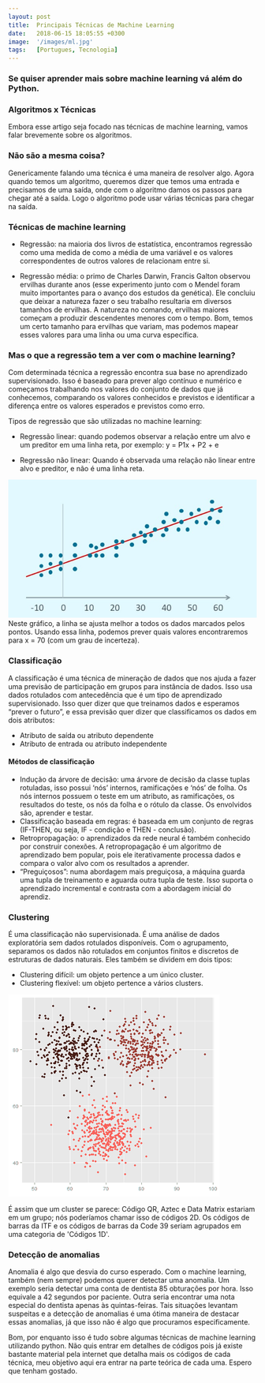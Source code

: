 ```yaml
---
layout: post
title:  Principais Técnicas de Machine Learning
date:   2018-06-15 18:05:55 +0300
image:  '/images/ml.jpg'
tags:   [Portugues, Tecnologia]
---
```


### Se quiser aprender mais sobre machine learning vá além do Python.

### Algoritmos x Técnicas
Embora esse artigo seja focado nas técnicas de machine learning, vamos falar brevemente sobre os algoritmos.

### Não são a mesma coisa? 
Genericamente falando uma técnica é uma maneira de resolver algo. Agora quando temos um algoritmo, queremos dizer que temos uma entrada e precisamos de uma saída, onde com o algoritmo damos os passos para chegar até a saída. Logo o algoritmo pode usar várias técnicas para chegar na saída.

### Técnicas de machine learning
- Regressão: na maioria dos livros de estatística, encontramos regressão como uma medida de como a média de uma variável e os valores correspondentes de outros valores de relacionam entre si.

- Regressão média: o primo de Charles Darwin, Francis Galton observou ervilhas durante anos (esse experimento junto com o Mendel foram muito importantes para o avanço dos estudos da genética). Ele concluiu que deixar a natureza fazer o seu trabalho resultaria em diversos tamanhos de ervilhas. A natureza no comando, ervilhas maiores começam a produzir descendentes menores com o tempo. Bom, temos um certo tamanho para ervilhas que variam, mas podemos mapear esses valores para uma linha ou uma curva específica. 

### Mas o que a regressão tem a ver com o machine learning? 
Com determinada técnica a regressão encontra sua base no aprendizado supervisionado. Isso é baseado para prever algo contínuo e numérico e começamos trabalhando nos valores do conjunto de dados que já conhecemos, comparando os valores conhecidos e previstos e identificar a diferença entre os valores esperados e previstos como erro. 

Tipos de regressão que são utilizadas no machine learning:
- Regressão linear: quando podemos observar a relação entre um alvo e um preditor em uma linha reta, por exemplo: y = P1x + P2 + e

- Regressão não linear: Quando é observada uma relação não linear entre alvo e preditor, e não é uma linha reta. 

![grafico2](/images/grafico1.jpg)
Neste gráfico, a linha se ajusta melhor a todos os dados marcados pelos pontos. Usando essa linha, podemos prever quais valores encontraremos para x = 70 (com um grau de incerteza).

### Classificação
A classificação é uma técnica de mineração de dados que nos ajuda a fazer uma previsão de participação em grupos para instância de dados. Isso usa dados rotulados com antecedência que é um tipo de aprendizado supervisionado. Isso quer dizer que que treinamos dados e esperamos “prever o futuro”, e essa previsão quer dizer que classificamos os dados em dois atributos:
- Atributo de saída ou atributo dependente 
- Atributo de entrada ou atributo independente

#### Métodos de classificação
- Indução da árvore de decisão: uma árvore de decisão da classe tuplas rotuladas, isso possui ‘nós’ internos, ramificações e ‘nós’ de folha. Os nós internos possuem o teste em um atributo, as ramificações, os resultados do teste, os nós da folha e o rótulo da classe. Os envolvidos são, aprender e testar.
- Classificação baseada em regras: é baseada em um conjunto de regras (IF-THEN, ou seja, IF - condição e THEN - conclusão).
- Retropropagação: o aprendizados da rede neural é também conhecido por construir conexões. A retropropagação é um algoritmo de aprendizado bem popular, pois ele iterativamente processa dados e compara o valor alvo com os resultados a aprender.
- “Preguiçosos”: numa abordagem mais preguiçosa, a máquina guarda uma tupla de treinamento e aguarda outra tupla de teste. Isso suporta o aprendizado incremental e contrasta com a abordagem inicial do aprendiz. 

### Clustering
É uma classificação não supervisionada. É uma análise de dados exploratória sem dados rotulados disponíveis. Com o agrupamento, separamos os dados não rotulados em conjuntos finitos e discretos de estruturas de dados naturais. Eles também se dividem em dois tipos: 
- Clustering difícil: um objeto pertence a um único cluster.
- Clustering flexível: um objeto pertence a vários clusters. 

![grafico2](/images/grafico2.png)

É assim que um cluster se parece: Código QR, Aztec e Data Matrix estariam em um grupo; nós poderíamos chamar isso de códigos 2D. Os códigos de barras da ITF e os códigos de barras da Code 39 seriam agrupados em uma categoria de 'Códigos 1D'. 
 
### Detecção de anomalias
Anomalia é algo que desvia do curso esperado. Com o machine learning, também (nem sempre) podemos querer detectar uma anomalia. Um exemplo seria detectar uma conta de dentista 85 obturações por hora. Isso equivale a 42 segundos por paciente. Outra seria encontrar uma nota especial do dentista apenas às quintas-feiras. Tais situações levantam suspeitas e a detecção de anomalias é uma ótima maneira de destacar essas anomalias, já que isso não é algo que procuramos especificamente.

Bom, por enquanto isso é tudo sobre algumas técnicas de machine learning utilizando python. Não quis entrar em detalhes de códigos pois já existe bastante material pela internet que detalha mais os códigos de cada técnica, meu objetivo aqui era entrar na parte teórica de cada uma. Espero que tenham gostado.
